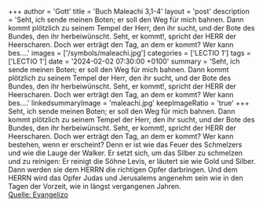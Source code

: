 +++
author = 'Gott'
title = 'Buch Maleachi 3,1-4'
layout = 'post'
description = 'Seht, ich sende meinen Boten; er soll den Weg für mich bahnen. Dann kommt plötzlich zu seinem Tempel der Herr, den ihr sucht, und der Bote des Bundes, den ihr herbeiwünscht. Seht, er kommt!, spricht der HERR der Heerscharen. Doch wer erträgt den Tag, an dem er kommt? Wer kann bes....'
images = ['/symbols/maleachi.jpg']
categories = ['LECTIO 1']
tags = ['LECTIO 1']
date = '2024-02-02 07:30:00 +0100'
summary = 'Seht, ich sende meinen Boten; er soll den Weg für mich bahnen. Dann kommt plötzlich zu seinem Tempel der Herr, den ihr sucht, und der Bote des Bundes, den ihr herbeiwünscht. Seht, er kommt!, spricht der HERR der Heerscharen. Doch wer erträgt den Tag, an dem er kommt? Wer kann bes....'
linkedsummaryImage = 'maleachi.jpg'
keepImageRatio = 'true'
+++
Seht, ich sende meinen Boten; er soll den Weg für mich bahnen. Dann kommt plötzlich zu seinem Tempel der Herr, den ihr sucht, und der Bote des Bundes, den ihr herbeiwünscht. Seht, er kommt!, spricht der HERR der Heerscharen.
Doch wer erträgt den Tag, an dem er kommt? Wer kann bestehen, wenn er erscheint? Denn er ist wie das Feuer des Schmelzers und wie die Lauge der Walker.<!--more-->
Er setzt sich, um das Silber zu schmelzen und zu reinigen: Er reinigt die Söhne Levis, er läutert sie wie Gold und Silber. Dann werden sie dem HERRN die richtigen Opfer darbringen.
Und dem HERRN wird das Opfer Judas und Jerusalems angenehm sein wie in den Tagen der Vorzeit, wie in längst vergangenen Jahren.<br> [Quelle: Evangelizo](https://evangeliumtagfuertag.org/DE/gospel)